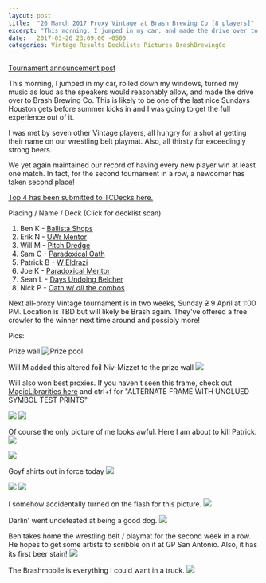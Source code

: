 ```yaml
---
layout: post
title:  "26 March 2017 Proxy Vintage at Brash Brewing Co [8 players]"
excerpt: "This morning, I jumped in my car, and made the drive over to Brash Brewing Co. I was met by seven other Vintage players, all hungry for a shot at getting their name on our wrestling belt playmat. Also, all thirsty for exceedingly strong beers."
date:   2017-03-26 23:09:00 -0500
categories: Vintage Results Decklists Pictures BrashBrewingCo
---
```

[Tournament announcement post](http://themanadrain.com/topic/1063/3-26-17-houston-texas-100-proxy-vintage-at-brash-brewing-co)

This morning, I jumped in my car, rolled down my windows, turned my music as loud as the speakers would reasonably allow, and made the drive over to Brash Brewing Co. This is likely to be one of the last nice Sundays Houston gets before summer kicks in and I was going to get the full experience out of it.

I was met by seven other Vintage players, all hungry for a shot at getting their name on our wrestling belt playmat. Also, all thirsty for exceedingly strong beers.

We yet again maintained our record of having every new player win at least one match. In fact, for the second tournament in a row, a newcomer has taken second place!

[Top 4 has been submitted to TCDecks here.](http://www.tcdecks.net/deck.php?id=22713)

Placing / Name / Deck (Click for decklist scan)

1. Ben K - [Ballista Shops](https://images.lonestarlhurgoyfs.com/2017/03/26/deck-1.jpg)
2. Erik N - [UWr Mentor](https://images.lonestarlhurgoyfs.com/2017/03/26/deck-2.jpg)
3. Will M - [Pitch Dredge](https://images.lonestarlhurgoyfs.com/2017/03/26/deck-3.jpg)
4. Sam C - [Paradoxical Oath](https://images.lonestarlhurgoyfs.com/2017/03/26/deck-4.jpg)
5. Patrick B - [W Eldrazi](https://images.lonestarlhurgoyfs.com/2017/03/26/deck-5.jpg)
6. Joe K - [Paradoxical Mentor](https://images.lonestarlhurgoyfs.com/2017/03/26/deck-6.jpg)
7. Sean L - [Days Undoing Belcher](https://images.lonestarlhurgoyfs.com/2017/03/26/deck-7.jpg)
8. Nick P - [Oath w/ *all* the combos](https://images.lonestarlhurgoyfs.com/2017/03/26/deck-8.jpg) 

Next all-proxy Vintage tournament is in two weeks, Sunday ~~2~~ 9 April at 1:00 PM. Location is TBD but will likely be Brash again. They've offered a free crowler to the winner next time around and possibly more!

Pics:

Prize wall
![Prize pool](https://images.lonestarlhurgoyfs.com/2017/03/26/1.jpg)

Will M added this altered foil Niv-Mizzet to the prize wall
![](https://images.lonestarlhurgoyfs.com/2017/03/26/2.jpg)

Will also won best proxies. If you haven't seen this frame, check out [MagicLibrarities here](http://www.magiclibrarities.net/711-rarities-test-prints-press-checks-and-production-anomalies-english-cards-index.html) and ctrl+f for "ALTERNATE FRAME WITH UNGLUED SYMBOL TEST PRINTS"

![](https://images.lonestarlhurgoyfs.com/2017/03/26/3.jpg)
![](https://images.lonestarlhurgoyfs.com/2017/03/26/4.jpg)

Of course the only picture of me looks awful. Here I am about to kill Patrick.
![](https://images.lonestarlhurgoyfs.com/2017/03/26/sam.jpg)

![](https://images.lonestarlhurgoyfs.com/2017/03/26/5.jpg)

Goyf shirts out in force today
![](https://images.lonestarlhurgoyfs.com/2017/03/26/6.jpg)

![](https://images.lonestarlhurgoyfs.com/2017/03/26/7.jpg)
![](https://images.lonestarlhurgoyfs.com/2017/03/26/8.jpg)

I somehow accidentally turned on the flash for this picture.
![](https://images.lonestarlhurgoyfs.com/2017/03/26/9.jpg)

Darlin' went undefeated at being a good dog.
![](https://images.lonestarlhurgoyfs.com/2017/03/26/10.jpg)

Ben takes home the wrestling belt / playmat for the second week in a row. He hopes to get some artists to scribble on it at GP San Antonio. Also, it has its first beer stain!
![](https://images.lonestarlhurgoyfs.com/2017/03/26/11.jpg)

The Brashmobile is everything I could want in a truck.
![](https://images.lonestarlhurgoyfs.com/2017/03/26/12.jpg)
